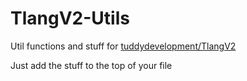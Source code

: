 # TlangV2-Utils
Util functions and stuff for [tuddydevelopment/TlangV2](https://github.com/tuddydevelopment/TlangV2)

Just add the stuff to the top of your file

